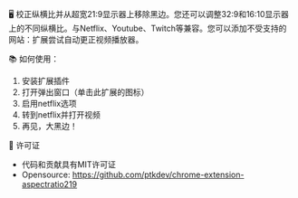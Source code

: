 🖥 校正纵横比并从超宽21:9显示器上移除黑边。您还可以调整32:9和16:10显示器上的不同纵横比。与Netflix、Youtube、Twitch等兼容。您可以添加不受支持的网站：扩展尝试自动更正视频播放器。

📚 如何使用：
1. 安装扩展插件
2. 打开弹出窗口（单击此扩展的图标）
3. 启用netflix选项
4. 转到netflix并打开视频
5. 再见，大黑边！

💫 许可证
- 代码和贡献具有MIT许可证
- Opensource: https://github.com/ptkdev/chrome-extension-aspectratio219
